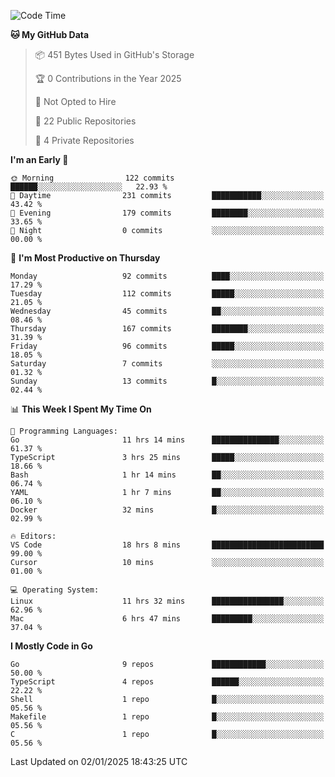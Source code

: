 <!--START_SECTION:waka-->
![Code Time](http://img.shields.io/badge/Code%20Time-1%2C037%20hrs%2036%20mins-blue)

**🐱 My GitHub Data** 

> 📦 451 Bytes Used in GitHub's Storage 
 > 
> 🏆 0 Contributions in the Year 2025
 > 
> 🚫 Not Opted to Hire
 > 
> 📜 22 Public Repositories 
 > 
> 🔑 4 Private Repositories 
 > 
**I'm an Early 🐤** 

```text
🌞 Morning                122 commits         ██████░░░░░░░░░░░░░░░░░░░   22.93 % 
🌆 Daytime                231 commits         ███████████░░░░░░░░░░░░░░   43.42 % 
🌃 Evening                179 commits         ████████░░░░░░░░░░░░░░░░░   33.65 % 
🌙 Night                  0 commits           ░░░░░░░░░░░░░░░░░░░░░░░░░   00.00 % 
```
📅 **I'm Most Productive on Thursday** 

```text
Monday                   92 commits          ████░░░░░░░░░░░░░░░░░░░░░   17.29 % 
Tuesday                  112 commits         █████░░░░░░░░░░░░░░░░░░░░   21.05 % 
Wednesday                45 commits          ██░░░░░░░░░░░░░░░░░░░░░░░   08.46 % 
Thursday                 167 commits         ████████░░░░░░░░░░░░░░░░░   31.39 % 
Friday                   96 commits          █████░░░░░░░░░░░░░░░░░░░░   18.05 % 
Saturday                 7 commits           ░░░░░░░░░░░░░░░░░░░░░░░░░   01.32 % 
Sunday                   13 commits          █░░░░░░░░░░░░░░░░░░░░░░░░   02.44 % 
```


📊 **This Week I Spent My Time On** 

```text
💬 Programming Languages: 
Go                       11 hrs 14 mins      ███████████████░░░░░░░░░░   61.37 % 
TypeScript               3 hrs 25 mins       █████░░░░░░░░░░░░░░░░░░░░   18.66 % 
Bash                     1 hr 14 mins        ██░░░░░░░░░░░░░░░░░░░░░░░   06.74 % 
YAML                     1 hr 7 mins         ██░░░░░░░░░░░░░░░░░░░░░░░   06.10 % 
Docker                   32 mins             █░░░░░░░░░░░░░░░░░░░░░░░░   02.99 % 

🔥 Editors: 
VS Code                  18 hrs 8 mins       █████████████████████████   99.00 % 
Cursor                   10 mins             ░░░░░░░░░░░░░░░░░░░░░░░░░   01.00 % 

💻 Operating System: 
Linux                    11 hrs 32 mins      ████████████████░░░░░░░░░   62.96 % 
Mac                      6 hrs 47 mins       █████████░░░░░░░░░░░░░░░░   37.04 % 
```

**I Mostly Code in Go** 

```text
Go                       9 repos             ████████████░░░░░░░░░░░░░   50.00 % 
TypeScript               4 repos             ██████░░░░░░░░░░░░░░░░░░░   22.22 % 
Shell                    1 repo              █░░░░░░░░░░░░░░░░░░░░░░░░   05.56 % 
Makefile                 1 repo              █░░░░░░░░░░░░░░░░░░░░░░░░   05.56 % 
C                        1 repo              █░░░░░░░░░░░░░░░░░░░░░░░░   05.56 % 
```




 Last Updated on 02/01/2025 18:43:25 UTC
<!--END_SECTION:waka-->
